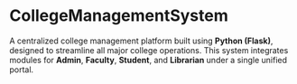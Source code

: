 # CollegeManagementSystem
A centralized college management platform built using **Python (Flask)**, designed to streamline all major college operations. This system integrates modules for **Admin**, **Faculty**, **Student**, and **Librarian** under a single unified portal.
